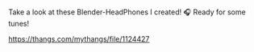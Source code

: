 Take a look at these Blender-HeadPhones I created! 🎧 Ready for some tunes!

https://thangs.com/mythangs/file/1124427
